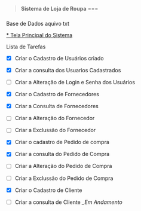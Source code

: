>__Sistema de Loja de Roupa__
===
###
Base de Dados aquivo txt

[* Tela Principal do Sistema](https://ik.imagekit.io/yshiwzbwl9/TelaPrincipal-Loja_de_Roupa_Nirsl7J4A.png)


Lista de Tarefas

- [x] Criar o Cadastro de Usuários criado
- [x] Criar a consulta dos Usuarios Cadastrados
- [ ] Criar a Alteração de Login e Senha dos Usuários
- [x] Criar o Cadastro de Fornecedores
- [x] Criar a Consulta de Fornecedores
- [ ] Criar a Alteração do Fornecedor
- [ ] Criar a Exclussão do Fornecedor
- [x] Criar o cadastro de Pedido de compra
- [x] Criar a consulta do Pedido de Compra
- [ ] Criar a Alteração do Pedido de Compra
- [ ] Criar a Exclussão do Pedido de Compra
- [x] Criar o Cadastro de Cliente
- [ ] Criar a consulta de Cliente *__Em Andamento_*



